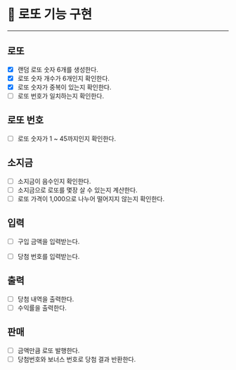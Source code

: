 
# 🎱 로또 기능 구현

---

## 로또

- [x] 랜덤 로또 숫자 6개를 생성한다.
- [x] 로또 숫자 개수가 6개인지 확인한다.
- [x] 로또 숫자가 중복이 있는지 확인한다.
- [ ] 로또 번호가 일치하는지 확인한다.

## 로또 번호

- [ ] 로또 숫자가 1 ~ 45까지인지 확인한다.

## 소지금

- [ ] 소지금이 음수인지 확인한다.
- [ ] 소지금으로 로또를 몇장 살 수 있는지 계산한다.
- [ ] 로또 가격이 1,000으로 나누어 떨어지지 않는지 확인한다.

## 입력

- [ ] 구입 금액을 입력받는다.
- [ ] 당첨 번호를 입력받는다.


## 출력

- [ ] 당첨 내역을 출력한다.
- [ ] 수익률을 출력한다.

## 판매

- [ ] 금액만큼 로또 발행한다.
- [ ] 당첨번호와 보너스 번호로 당첨 결과 반환한다.